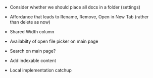 

- Consider whether we should place all docs in a folder (settings)

- Affordance that leads to Rename, Remove, Open in New Tab  (rather than delete as now)

- Shared Width column

- Availabilty of open file picker on main page
- Search on main page?

- Add indexable content

- Local implementation catchup
